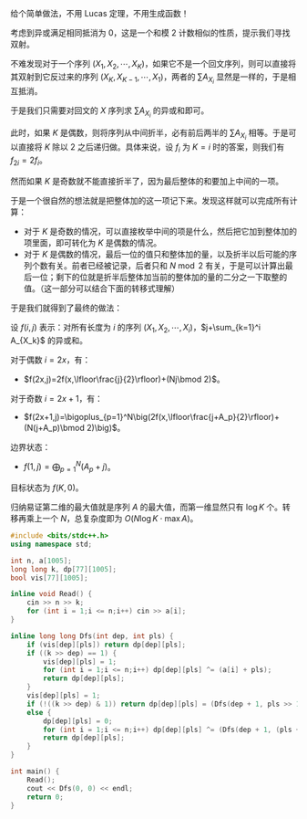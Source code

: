 给个简单做法，不用 Lucas 定理，不用生成函数！

考虑到异或满足相同抵消为 $0$，这是一个和模 $2$ 计数相似的性质，提示我们寻找双射。

不难发现对于一个序列 $(X_1,X_2,\cdots,X_K)$，如果它不是一个回文序列，则可以直接将其双射到它反过来的序列 $(X_K,X_{K-1},\cdots,X_1)$，两者的 $\sum A_{X_i}$ 显然是一样的，于是相互抵消。

于是我们只需要对回文的 $X$ 序列求 $\sum A_{X_i}$ 的异或和即可。

此时，如果 $K$ 是偶数，则将序列从中间折半，必有前后两半的 $\sum A_{X_i}$ 相等。于是可以直接将 $K$ 除以 $2$ 之后递归做。具体来说，设 $f_i$ 为 $K=i$ 时的答案，则我们有 $f_{2i}=2f_{i}$。

然而如果 $K$ 是奇数就不能直接折半了，因为最后整体的和要加上中间的一项。

于是一个很自然的想法就是把整体加的这一项记下来。发现这样就可以完成所有计算：

- 对于 $K$ 是奇数的情况，可以直接枚举中间的项是什么，然后把它加到整体加的项里面，即可转化为 $K$ 是偶数的情况。
- 对于 $K$ 是偶数的情况，最后一位的值只和整体加的量，以及折半以后可能的序列个数有关。前者已经被记录，后者只和 $N\bmod 2$ 有关，于是可以计算出最后一位；剩下的位就是折半后整体加当前的整体加的量的二分之一下取整的值。（这一部分可以结合下面的转移式理解）

于是我们就得到了最终的做法：

设 $f(i,j)$ 表示：对所有长度为 $i$ 的序列 $(X_1,X_2,\cdots,X_i)$，$j+\sum_{k=1}^i A_{X_k}$ 的异或和。

对于偶数 $i=2x$，有：

- $f(2x,j)=2f(x,\lfloor\frac{j}{2}\rfloor)+(Nj\bmod 2)$。

对于奇数 $i=2x+1$，有：

- $f(2x+1,j)=\bigoplus_{p=1}^N\big(2f(x,\lfloor\frac{j+A_p}{2}\rfloor)+(N(j+A_p)\bmod 2)\big)$。

边界状态：

- $f(1,j)=\bigoplus_{p=1}^N(A_p+j)$。

目标状态为 $f(K,0)$。

归纳易证第二维的最大值就是序列 $A$ 的最大值，而第一维显然只有 $\log K$ 个。转移再乘上一个 $N$，总复杂度即为 $O(N\log K\cdot \max A)$。

```cpp
#include <bits/stdc++.h>
using namespace std;

int n, a[1005];
long long k, dp[77][1005];
bool vis[77][1005];

inline void Read() {
    cin >> n >> k;
    for (int i = 1;i <= n;i++) cin >> a[i];
}

inline long long Dfs(int dep, int pls) {
    if (vis[dep][pls]) return dp[dep][pls];
    if ((k >> dep) == 1) {
        vis[dep][pls] = 1;
        for (int i = 1;i <= n;i++) dp[dep][pls] ^= (a[i] + pls);
        return dp[dep][pls];
    }
    vis[dep][pls] = 1;
    if (!((k >> dep) & 1)) return dp[dep][pls] = (Dfs(dep + 1, pls >> 1) << 1) | ((pls & 1) && (n & 1));
    else {
        dp[dep][pls] = 0;
        for (int i = 1;i <= n;i++) dp[dep][pls] ^= (Dfs(dep + 1, (pls + a[i]) >> 1) << 1) | (((pls + a[i]) & 1) && (n & 1));
        return dp[dep][pls];
    }
}

int main() {
    Read();
    cout << Dfs(0, 0) << endl;
    return 0;
}
```













